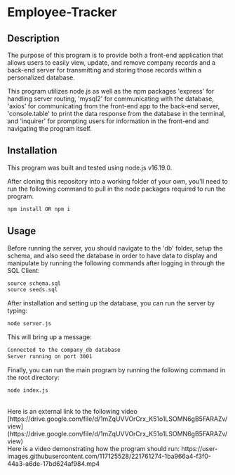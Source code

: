 # Employee-Tracker

## Description

The purpose of this program is to provide both a front-end application that allows users to easily view, update, and remove company records and a back-end server for transmitting and storing those records within a personalized database.

This program utilizes node.js as well as the npm packages 'express' for handling server routing, 'mysql2' for communicating with the database, 'axios' for communicating from the front-end app to the back-end server, 'console.table' to print the data response from the database in the terminal, and 'inquirer' for prompting users for information in the front-end and navigating the program itself.

## Installation

This program was built and tested using node.js v16.19.0.

After cloning this repository into a working folder of your own, you'll need to run the following command to pull in the node packages required to run the program.

```md
npm install OR npm i
```

## Usage

Before running the server, you should navigate to the 'db' folder, setup the schema, and also seed the database in order to have data to display and manipulate by running the following commands after logging in through the SQL Client:

```md
source schema.sql
source seeds.sql
```

After installation and setting up the database, you can run the server by typing:

```md
node server.js
```

This will bring up a message:

```md
Connected to the company_db database
Server running on port 3001
```

Finally, you can run the main program by running the following command in the root directory:

```md
node index.js
```
<br>
Here is an external link to the following video [https://drive.google.com/file/d/1mZqUVVOrCrx_K51o1LSOMN6gB5FARAZv/view](https://drive.google.com/file/d/1mZqUVVOrCrx_K51o1LSOMN6gB5FARAZv/view)
<br>
Here is a video demonstrating how the program should run:
https://user-images.githubusercontent.com/117125528/221761274-1ba966a4-f3f0-44a3-a6de-17bd624af984.mp4
